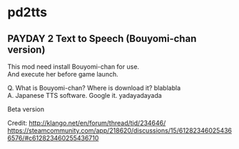 # pd2tts
## PAYDAY 2 Text to Speech (Bouyomi-chan version)  
This mod need install Bouyomi-chan for use.  
And execute her before game launch.

Q. What is Bouyomi-chan? Where is download it? blablabla  
A. Japanese TTS software. Google it. yadayadayada

Beta version

Credit:
<http://klango.net/en/forum/thread/tid/234646/>
<https://steamcommunity.com/app/218620/discussions/15/612823460254366576/#c612823460255436710>
